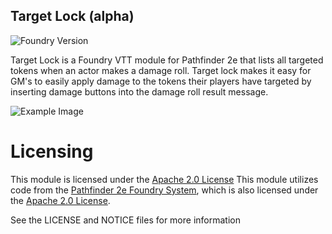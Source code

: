 ## Target Lock (alpha)

![Foundry Version](https://img.shields.io/endpoint?url=https://foundryshields.com/version?url=https://raw.githubusercontent.com/WillNichols726/target-lock/release/module.json)

Target Lock is a Foundry VTT module for Pathfinder 2e that lists all targeted tokens when an actor makes a damage roll. Target lock makes it easy for GM's to easily apply damage to the tokens their players have targeted by inserting damage buttons into the damage roll result message.

![Example Image](https://user-images.githubusercontent.com/45394583/132433408-71a1110d-db2c-4c5f-ada9-d7214876387d.png)

# Licensing

This module is licensed under the [Apache 2.0 License](https://choosealicense.com/licenses/apache-2.0/)
This module utilizes code from the [Pathfinder 2e Foundry System](), which is also licensed under the [Apache 2.0 License](https://choosealicense.com/licenses/apache-2.0/). 

See the LICENSE and NOTICE files for more information
